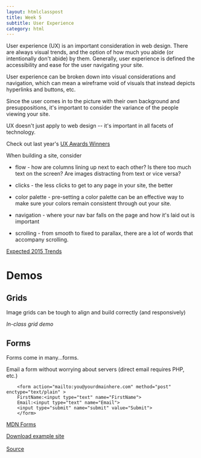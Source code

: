 ```yaml
---
layout: htmlclasspost
title: Week 5
subtitle: User Experience
category: html
---
```


User experience (UX) is an important consideration in web design. There are always visual trends, and the option of how much you abide (or intentionally don't abide) by them. Generally, user experience is defined the accessibility and ease for the user navigating your site.

User experience can be broken down into visual considerations and navigation, which can mean a wireframe void of visuals that instead depicts hyperlinks and buttons, etc.

Since the user comes in to the picture with their own background and presuppositions, it's important to consider the variance of the people viewing your site.

UX doesn't just apply to web design -- it's important in all facets of technology.

Check out last year's <a href="http://userexperienceawards.com/ux-awards-2014-winners/#google" class="three">UX Awards Winners</a>

When building a site, consider

* flow - how are columns lining up next to each other? Is there too much text on the screen? Are images distracting from text or vice versa?

* clicks - the less clicks to get to any page in your site, the better

* color palette - pre-setting a color palette can be an effective way to make sure your colors remain consistent through out your site.

* navigation - where your nav bar falls on the page and how it's laid out is important

* scrolling - from smooth to fixed to parallax, there are a lot of words that accompany scrolling.

<a href="http://www.sitepoint.com/big-web-design-trends-for-2015/" class="three">Expected 2015 Trends</a>

# Demos  

## Grids

Image grids can be tough to align and build correctly (and responsively)

*In-class grid demo*


## Forms

Forms come in many...forms.

Email a form without worrying about servers (direct email requires PHP, etc.)

        <form action="mailto:you@yourdmainhere.com" method="post" enctype="text/plain" >
        FirstName:<input type="text" name="FirstName">
        Email:<input type="text" name="Email">
        <input type="submit" name="submit" value="Submit">
        </form>

<a class="three" href="https://developer.mozilla.org/en-US/docs/Web/Guide/HTML/Forms">MDN Forms</a>

<a class="three" href="../../5.zip" target="_blank">Download example site</a><br>
<br>
<a class="three" href="../../grid.zip" target="_blank">Source</a>
